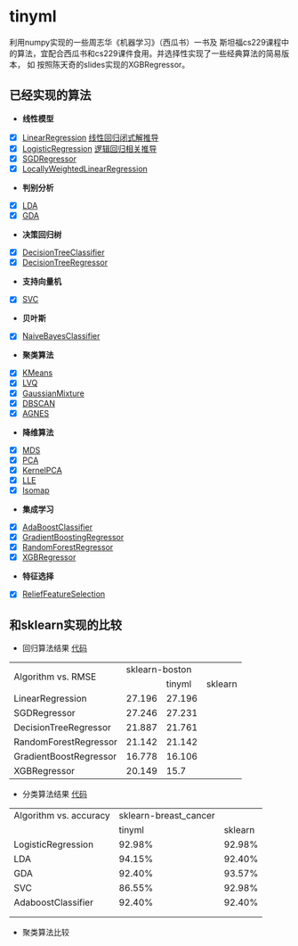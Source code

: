 # tinyml
利用numpy实现的一些周志华《机器学习》（西瓜书）一书及 斯坦福cs229课程中的算法，宜配合西瓜书和cs229课件食用。并选择性实现了一些经典算法的简易版本，
如 按照陈天奇的slides实现的XGBRegressor。
## 已经实现的算法
- **线性模型**  
-[x] [LinearRegression](/tinyml/linear_model/LinearRegression.py)    [线性回归闭式解推导](notes/linear_model/linear_reg_closed_form.pdf)  
-[x] [LogisticRegression](/tinyml/linear_model/LogisticRegression.py)  [逻辑回归相关推导](/notes/linear_model/logistic_regression.pdf)  
-[x] [SGDRegressor](/tinyml/linear_model/SGDRegressor.py)  
-[x] [LocallyWeightedLinearRegression](/tinyml/linear_model/LocallyWeightedLinearRegression.py)    
- **判别分析**  
-[x] [LDA](/tinyml/discriminant_analysis/LDA.py)  
-[x] [GDA](/tinyml/discriminant_analysis/GDA.py)    
- **决策回归树**   
-[x] [DecisionTreeClassifier](/tinyml/tree/DecisionTreeClassifier.py)  
-[x] [DecisionTreeRegressor](/tinyml/tree/DecisionTreeRegressor.py)    
- **支持向量机**  
-[x] [SVC](/tinyml/svm/SVC.py)  
- **贝叶斯**  
-[x] [NaiveBayesClassifier](/tinyml/bayes/NaiveBayesClassifier.py)  
- **聚类算法**
-[x] [KMeans](/tinyml/cluster/KMeans.py)  
-[x] [LVQ](/tinyml/cluster/LVQ.py)  
-[x] [GaussianMixture](/tinyml/cluster/GaussianMixture.py)  
-[x] [DBSCAN](/tinyml/cluster/DBSCAN.py)  
-[x] [AGNES](/tinyml/cluster/AGNES.py)    
- **降维算法**  
-[x] [MDS](/tinyml/dimension_reduction/MDS.py)  
-[x] [PCA](/tinyml/dimension_reduction/PCA.py)  
-[x] [KernelPCA](/tinyml/dimension_reduction/KernelPCA.py)  
-[x] [LLE](/tinyml/dimension_reduction/LLE.py)  
-[x] [Isomap](/tinyml/dimension_reduction/Isomap.py)    
- **集成学习**  
-[x] [AdaBoostClassifier](/tinyml/ensemble/AdaBoostClassifier.py)
-[x] [GradientBoostingRegressor](/tinyml/ensemble/GradientBoostingRegressor.py)  
-[x] [RandomForestRegressor](/tinyml/ensemble/RandomForestRegressor.py)  
-[x] [XGBRegressor](/tinyml/ensemble/XGBRegressor.py)    
- **特征选择**  
-[x] [ReliefFeatureSelection](/tinyml/feature_selection/ReliefFeatureSelection.py)  
## 和sklearn实现的比较
- 回归算法结果 [代码](/tinyml/compare/compare_regresssor.py)
<table>
    <tr>
         <td rowspan="2">Algorithm vs. RMSE</td>
        <td colspan="2">sklearn-boston</td>
    </tr>
    <tr>
        <td></td>
        <td>tinyml</td>
        <td>sklearn</td>
    </tr>
    <tr>
        <td>LinearRegression</td>
        <td>27.196</td>
        <td>27.196</td>
    </tr>
    <tr>
        <td>SGDRegressor</td>
        <td>27.246</td>
        <td>27.231</td>
    </tr>
    <tr>
        <td>DecisionTreeRegressor</td>
        <td>21.887</td>
        <td>21.761</td>
    </tr>
    <tr>
        <td>RandomForestRegressor</td>
        <td>21.142</td>
        <td>21.142</td>
    </tr>
    <tr>
        <td>GradientBoostRegressor</td>
        <td>16.778</td>
        <td>16.106</td>
    </tr>
    <tr>
        <td>XGBRegressor</td>
        <td>20.149</td>
        <td>15.7</td>
    </tr>
</table>

- 分类算法结果 [代码](/tinyml/compare/compare_classification.py)
<table>
   <tr>
      <td>Algorithm vs. accuracy</td>
      <td>sklearn-breast_cancer</td>
      <td></td>
   </tr>
   <tr>
      <td></td>
      <td>   tinyml</td>
      <td>sklearn</td>
   </tr>
   <tr>
      <td>LogisticRegression</td>
      <td>92.98%</td>
      <td>92.98%</td>
   </tr>
   <tr>
      <td>LDA</td>
      <td>94.15%</td>
      <td>92.40%</td>
   </tr>
   <tr>
      <td>GDA</td>
      <td>92.40%</td>
      <td>93.57%</td>
   </tr>
   <tr>
      <td>SVC</td>
      <td>86.55%</td>
      <td>92.98%</td>
   </tr>
   <tr>
      <td>AdaboostClassifier</td>
      <td>92.40%</td>
      <td>92.40%</td>
   </tr>
   <tr>
      <td></td>
   </tr>
   <tr>
      <td></td>
   </tr>
</table>

- 聚类算法比较

